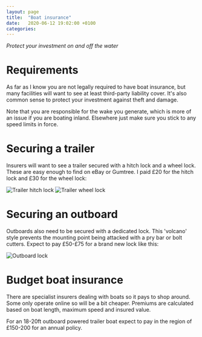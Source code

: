 ```yaml
---
layout: page
title:  "Boat insurance"
date:   2020-06-12 19:02:00 +0100
categories:
---
```

*Protect your investment on and off the water*

# Requirements
As far as I know you are not legally required to have boat insurance, but many facilities will want to see at least third-party liability cover. It's also common sense to protect your investment against theft and damage.

Note that you are responsible for the wake you generate, which is more of an issue if you are boating inland. Elsewhere just make sure you stick to any speed limits in force.

# Securing a trailer
Insurers will want to see a trailer secured with a hitch lock and a wheel lock. These are easy enough to find on eBay or Gumtree. I paid £20 for the hitch lock and £30 for the wheel lock:

![Trailer hitch lock](/budget-boating/images/hitch.png)
![Trailer wheel lock](/budget-boating/images/wheel.png)

# Securing an outboard
Outboards also need to be secured with a dedicated lock. This 'volcano' style prevents the mounting point being attacked with a pry bar or bolt cutters. Expect to pay £50-£75 for a brand new lock like this:

![Outboard lock](/budget-boating/images/volcano.jpg)

# Budget boat insurance
There are specialist insurers dealing with boats so it pays to shop around. Some only operate online so will be a bit cheaper. Premiums are calculated based on boat length, maximum speed and insured value.

For an 18-20ft outboard powered trailer boat expect to pay in the region of £150-200 for an annual policy.
